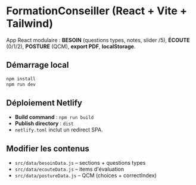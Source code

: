 
# FormationConseiller (React + Vite + Tailwind)

App React modulaire : **BESOIN** (questions types, notes, slider /5), **ÉCOUTE** (0/1/2), **POSTURE** (QCM), **export PDF**, **localStorage**.

## Démarrage local
```bash
npm install
npm run dev
```

## Déploiement Netlify
- **Build command** : `npm run build`
- **Publish directory** : `dist`
- `netlify.toml` inclut un redirect SPA.

## Modifier les contenus
- `src/data/besoinData.js` – sections + questions types
- `src/data/ecouteData.js` – items d'évaluation
- `src/data/postureData.js` – QCM (choices + correctIndex)
